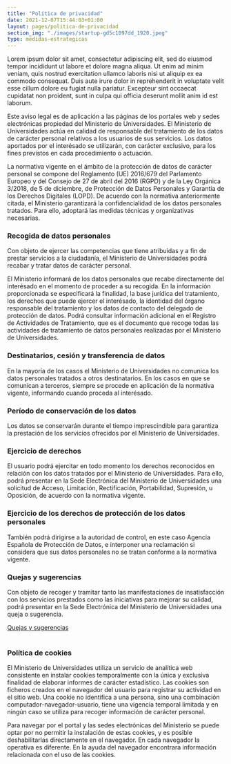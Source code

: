 ```yaml
---
title: "Política de privacidad"
date: 2021-12-07T15:44:03+01:00
layout: pages/politica-de-privacidad
section_img: "./images/startup-gd5c1097dd_1920.jpeg"
type: medidas-estrategicas
---
```

<section class="">
        <article id="content_text">
            <div class="container container-xl">
                <div class="row">
                    <div class="col-lg-12 box">
			<p>Lorem ipsum dolor sit amet, consectetur adipiscing elit, sed do eiusmod tempor incididunt ut labore et dolore magna aliqua. Ut enim ad minim veniam, quis nostrud exercitation ullamco laboris nisi ut aliquip ex ea commodo consequat. Duis aute irure dolor in reprehenderit in voluptate velit esse cillum dolore eu fugiat nulla pariatur. Excepteur sint occaecat cupidatat non proident, sunt in culpa qui officia deserunt mollit anim id est laborum.</p>
			<p>Este aviso legal es de aplicación a las páginas de los portales web y sedes electrónicas propiedad del Ministerio de Universidades. El Ministerio de Universidades actúa en calidad de responsable del tratamiento de los datos de carácter personal relativos a los usuarios de sus servicios. Los datos aportados por el interésado se utilizarán, con carácter exclusivo, para los fines previstos en cada procedimiento o actuación. <p>
			<p>La normativa vigente en el ámbito de la protección de datos de carácter personal se compone del Reglamento (UE) 2016/679 del Parlamento Europeo y del Consejo de 27 de abril del 2016 (RGPD) y de la Ley Orgánica 3/2018, de 5 de diciembre, de Protección de Datos Personales y Garantía de los Derechos Digitales (LOPD). De acuerdo con la normativa anteriormente citada, el Ministerio garantizará la confidencialidad de los datos personales tratados. Para ello, adoptará las medidas técnicas y organizativas necesarias. </p>
			<h3>Recogida de datos personales</h3>
			<p>Con objeto de ejercer las competencias que tiene atribuidas y a fin de prestar servicios a la ciudadanía, el Ministerio de Universidades podrá recabar y tratar datos de carácter personal. </p>
			<p>El Ministerio informará de los datos personales que recabe directamente del interésado en el momento de proceder a su recogida. En la información proporcionada se especificará la finalidad, la base jurídica del tratamiento, los derechos que puede ejercer el interésado, la identidad del órgano responsable del tratamiento y los datos de contacto del delegado de protección de datos. Podrá consultar información adicional en el Registro de Actividades de Tratamiento, que es el documento que recoge todas las actividades de tratamiento de datos personales realizadas por el Ministerio de Universidades. </p>
			<!-- <h3>Registro de Tratamiento de Actividades</h3> -->
			<h3>Destinatarios, cesión y transferencia de datos</h3>
			<p>En la mayoría de los casos el Ministerio de Universidades no comunica los datos personales tratados a otros destinatarios. En los casos en que se comunican a terceros, siempre se procede en aplicación de la normativa vigente, informando cuando proceda al interésado. </p>
			<h3>Período de conservación de los datos</h3>
			<p>Los datos se conservarán durante el tiempo imprescindible para garantiza la prestación de los servicios ofrecidos por el Ministerio de Universidades. </p>
			<h3>Ejercicio de derechos</h3>
			<p>El usuario podrá ejercitar en todo momento los derechos reconocidos en relación con los datos tratados por el Ministerio de Universidades. Para ello, podrá presentar en la Sede Electrónica del Ministerio de Universidades una solicitud de Acceso, Limitación, Rectificación, Portabilidad, Supresión, u Oposición, de acuerdo con la normativa vigente. </p>
			<h3>Ejercicio de los derechos de protección de los datos personales</h3>
			<p>También podrá dirigirse a la autoridad de control, en este caso  Agencia Española de Protección de Datos, e interponer una reclamación si considera que sus datos personales no se tratan conforme a la normativa vigente. </p>
			<h3>Quejas y sugerencias</h3>
			<p>Con objeto de recoger y tramitar tanto las manifestaciones de insatisfacción con los servicios prestados como las iniciativas para mejorar su calidad, podrá presentar en la Sede Electrónica del Ministerio de Universidades una queja o sugerencia. </p>
			<a href="{{<siteurl>}}/tu-administracion/informacion-y-atencion-al-ciudadano/quejas-sugerencias/ " target="_blank"> Quejas y sugerencias</a><br><br>
			<h3>Política de cookies</h3>
			<p>El Ministerio de Universidades utiliza un servicio de analítica web consistente en instalar cookies temporalmente con la única y exclusiva finalidad de elaborar informes de carácter estadístico. Las cookies son ficheros creados en el navegador del usuario para registrar su actividad en el sitio web. Una cookie no identifica a una persona, sino una combinación computador-navegador-usuario, tiene una vigencia temporal limitada y en ningún caso se utiliza para recoger información de carácter personal. </p>
			<p>Para navegar por el portal y las sedes electrónicas del Ministerio se puede optar por no permitir la instalación de estas cookies, y es posible deshabilitarlas directamente en el navegador. En cada navegador la operativa es diferente. En la ayuda del navegador encontrara información relacionada con el uso de las cookies. </p>
		   </div>
	       </div>
	    </div>
	</article>
</section>